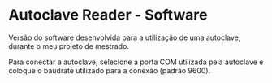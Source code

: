 # Autoclave Reader - Software
Versão do software desenvolvida para a utilização de uma autoclave, durante o meu projeto de mestrado. 

Para conectar a autoclave, selecione a porta COM utilizada pela autoclave e coloque o baudrate utilizado para a conexão (padrão 9600).
